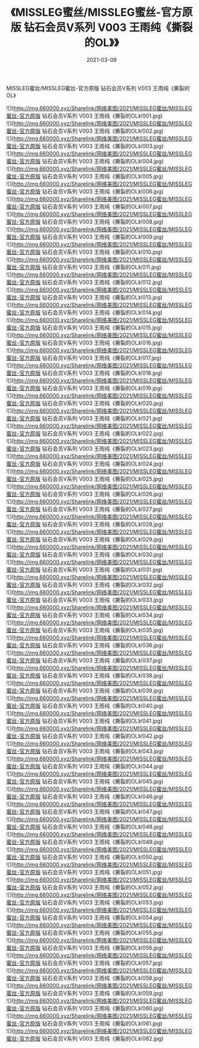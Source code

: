 ﻿---
layout: post
title:  《MISSLEG蜜丝/MISSLEG蜜丝-官方原版 钻石会员V系列 V003 王雨纯《撕裂的OL》》
date:   2021-03-09
img: http://img.660000.xyz/Sharelink/网络美图/2021/MISSLEG蜜丝/MISSLEG蜜丝-官方原版 钻石会员V系列 V003 王雨纯《撕裂的OL》/000.jpg
categories: [美女, 清纯, 唯美]
---

MISSLEG蜜丝/MISSLEG蜜丝-官方原版 钻石会员V系列 V003 王雨纯《撕裂的OL》

 ![](http://img.660000.xyz/Sharelink/网络美图/2021/MISSLEG蜜丝/MISSLEG蜜丝-官方原版 钻石会员V系列 V003 王雨纯《撕裂的OL》/001.jpg) <br>![](http://img.660000.xyz/Sharelink/网络美图/2021/MISSLEG蜜丝/MISSLEG蜜丝-官方原版 钻石会员V系列 V003 王雨纯《撕裂的OL》/002.jpg) <br>![](http://img.660000.xyz/Sharelink/网络美图/2021/MISSLEG蜜丝/MISSLEG蜜丝-官方原版 钻石会员V系列 V003 王雨纯《撕裂的OL》/003.jpg) <br>![](http://img.660000.xyz/Sharelink/网络美图/2021/MISSLEG蜜丝/MISSLEG蜜丝-官方原版 钻石会员V系列 V003 王雨纯《撕裂的OL》/004.jpg) <br>![](http://img.660000.xyz/Sharelink/网络美图/2021/MISSLEG蜜丝/MISSLEG蜜丝-官方原版 钻石会员V系列 V003 王雨纯《撕裂的OL》/005.jpg) <br>![](http://img.660000.xyz/Sharelink/网络美图/2021/MISSLEG蜜丝/MISSLEG蜜丝-官方原版 钻石会员V系列 V003 王雨纯《撕裂的OL》/006.jpg) <br>![](http://img.660000.xyz/Sharelink/网络美图/2021/MISSLEG蜜丝/MISSLEG蜜丝-官方原版 钻石会员V系列 V003 王雨纯《撕裂的OL》/007.jpg) <br>![](http://img.660000.xyz/Sharelink/网络美图/2021/MISSLEG蜜丝/MISSLEG蜜丝-官方原版 钻石会员V系列 V003 王雨纯《撕裂的OL》/008.jpg) <br>![](http://img.660000.xyz/Sharelink/网络美图/2021/MISSLEG蜜丝/MISSLEG蜜丝-官方原版 钻石会员V系列 V003 王雨纯《撕裂的OL》/009.jpg) <br>![](http://img.660000.xyz/Sharelink/网络美图/2021/MISSLEG蜜丝/MISSLEG蜜丝-官方原版 钻石会员V系列 V003 王雨纯《撕裂的OL》/010.jpg) <br>![](http://img.660000.xyz/Sharelink/网络美图/2021/MISSLEG蜜丝/MISSLEG蜜丝-官方原版 钻石会员V系列 V003 王雨纯《撕裂的OL》/011.jpg) <br>![](http://img.660000.xyz/Sharelink/网络美图/2021/MISSLEG蜜丝/MISSLEG蜜丝-官方原版 钻石会员V系列 V003 王雨纯《撕裂的OL》/012.jpg) <br>![](http://img.660000.xyz/Sharelink/网络美图/2021/MISSLEG蜜丝/MISSLEG蜜丝-官方原版 钻石会员V系列 V003 王雨纯《撕裂的OL》/013.jpg) <br>![](http://img.660000.xyz/Sharelink/网络美图/2021/MISSLEG蜜丝/MISSLEG蜜丝-官方原版 钻石会员V系列 V003 王雨纯《撕裂的OL》/014.jpg) <br>![](http://img.660000.xyz/Sharelink/网络美图/2021/MISSLEG蜜丝/MISSLEG蜜丝-官方原版 钻石会员V系列 V003 王雨纯《撕裂的OL》/015.jpg) <br>![](http://img.660000.xyz/Sharelink/网络美图/2021/MISSLEG蜜丝/MISSLEG蜜丝-官方原版 钻石会员V系列 V003 王雨纯《撕裂的OL》/016.jpg) <br>![](http://img.660000.xyz/Sharelink/网络美图/2021/MISSLEG蜜丝/MISSLEG蜜丝-官方原版 钻石会员V系列 V003 王雨纯《撕裂的OL》/017.jpg) <br>![](http://img.660000.xyz/Sharelink/网络美图/2021/MISSLEG蜜丝/MISSLEG蜜丝-官方原版 钻石会员V系列 V003 王雨纯《撕裂的OL》/018.jpg) <br>![](http://img.660000.xyz/Sharelink/网络美图/2021/MISSLEG蜜丝/MISSLEG蜜丝-官方原版 钻石会员V系列 V003 王雨纯《撕裂的OL》/019.jpg) <br>![](http://img.660000.xyz/Sharelink/网络美图/2021/MISSLEG蜜丝/MISSLEG蜜丝-官方原版 钻石会员V系列 V003 王雨纯《撕裂的OL》/020.jpg) <br>![](http://img.660000.xyz/Sharelink/网络美图/2021/MISSLEG蜜丝/MISSLEG蜜丝-官方原版 钻石会员V系列 V003 王雨纯《撕裂的OL》/021.jpg) <br>![](http://img.660000.xyz/Sharelink/网络美图/2021/MISSLEG蜜丝/MISSLEG蜜丝-官方原版 钻石会员V系列 V003 王雨纯《撕裂的OL》/022.jpg) <br>![](http://img.660000.xyz/Sharelink/网络美图/2021/MISSLEG蜜丝/MISSLEG蜜丝-官方原版 钻石会员V系列 V003 王雨纯《撕裂的OL》/023.jpg) <br>![](http://img.660000.xyz/Sharelink/网络美图/2021/MISSLEG蜜丝/MISSLEG蜜丝-官方原版 钻石会员V系列 V003 王雨纯《撕裂的OL》/024.jpg) <br>![](http://img.660000.xyz/Sharelink/网络美图/2021/MISSLEG蜜丝/MISSLEG蜜丝-官方原版 钻石会员V系列 V003 王雨纯《撕裂的OL》/025.jpg) <br>![](http://img.660000.xyz/Sharelink/网络美图/2021/MISSLEG蜜丝/MISSLEG蜜丝-官方原版 钻石会员V系列 V003 王雨纯《撕裂的OL》/026.jpg) <br>![](http://img.660000.xyz/Sharelink/网络美图/2021/MISSLEG蜜丝/MISSLEG蜜丝-官方原版 钻石会员V系列 V003 王雨纯《撕裂的OL》/027.jpg) <br>![](http://img.660000.xyz/Sharelink/网络美图/2021/MISSLEG蜜丝/MISSLEG蜜丝-官方原版 钻石会员V系列 V003 王雨纯《撕裂的OL》/028.jpg) <br>![](http://img.660000.xyz/Sharelink/网络美图/2021/MISSLEG蜜丝/MISSLEG蜜丝-官方原版 钻石会员V系列 V003 王雨纯《撕裂的OL》/029.jpg) <br>![](http://img.660000.xyz/Sharelink/网络美图/2021/MISSLEG蜜丝/MISSLEG蜜丝-官方原版 钻石会员V系列 V003 王雨纯《撕裂的OL》/030.jpg) <br>![](http://img.660000.xyz/Sharelink/网络美图/2021/MISSLEG蜜丝/MISSLEG蜜丝-官方原版 钻石会员V系列 V003 王雨纯《撕裂的OL》/031.jpg) <br>![](http://img.660000.xyz/Sharelink/网络美图/2021/MISSLEG蜜丝/MISSLEG蜜丝-官方原版 钻石会员V系列 V003 王雨纯《撕裂的OL》/032.jpg) <br>![](http://img.660000.xyz/Sharelink/网络美图/2021/MISSLEG蜜丝/MISSLEG蜜丝-官方原版 钻石会员V系列 V003 王雨纯《撕裂的OL》/033.jpg) <br>![](http://img.660000.xyz/Sharelink/网络美图/2021/MISSLEG蜜丝/MISSLEG蜜丝-官方原版 钻石会员V系列 V003 王雨纯《撕裂的OL》/034.jpg) <br>![](http://img.660000.xyz/Sharelink/网络美图/2021/MISSLEG蜜丝/MISSLEG蜜丝-官方原版 钻石会员V系列 V003 王雨纯《撕裂的OL》/035.jpg) <br>![](http://img.660000.xyz/Sharelink/网络美图/2021/MISSLEG蜜丝/MISSLEG蜜丝-官方原版 钻石会员V系列 V003 王雨纯《撕裂的OL》/036.jpg) <br>![](http://img.660000.xyz/Sharelink/网络美图/2021/MISSLEG蜜丝/MISSLEG蜜丝-官方原版 钻石会员V系列 V003 王雨纯《撕裂的OL》/037.jpg) <br>![](http://img.660000.xyz/Sharelink/网络美图/2021/MISSLEG蜜丝/MISSLEG蜜丝-官方原版 钻石会员V系列 V003 王雨纯《撕裂的OL》/038.jpg) <br>![](http://img.660000.xyz/Sharelink/网络美图/2021/MISSLEG蜜丝/MISSLEG蜜丝-官方原版 钻石会员V系列 V003 王雨纯《撕裂的OL》/039.jpg) <br>![](http://img.660000.xyz/Sharelink/网络美图/2021/MISSLEG蜜丝/MISSLEG蜜丝-官方原版 钻石会员V系列 V003 王雨纯《撕裂的OL》/040.jpg) <br>![](http://img.660000.xyz/Sharelink/网络美图/2021/MISSLEG蜜丝/MISSLEG蜜丝-官方原版 钻石会员V系列 V003 王雨纯《撕裂的OL》/041.jpg) <br>![](http://img.660000.xyz/Sharelink/网络美图/2021/MISSLEG蜜丝/MISSLEG蜜丝-官方原版 钻石会员V系列 V003 王雨纯《撕裂的OL》/042.jpg) <br>![](http://img.660000.xyz/Sharelink/网络美图/2021/MISSLEG蜜丝/MISSLEG蜜丝-官方原版 钻石会员V系列 V003 王雨纯《撕裂的OL》/043.jpg) <br>![](http://img.660000.xyz/Sharelink/网络美图/2021/MISSLEG蜜丝/MISSLEG蜜丝-官方原版 钻石会员V系列 V003 王雨纯《撕裂的OL》/044.jpg) <br>![](http://img.660000.xyz/Sharelink/网络美图/2021/MISSLEG蜜丝/MISSLEG蜜丝-官方原版 钻石会员V系列 V003 王雨纯《撕裂的OL》/045.jpg) <br>![](http://img.660000.xyz/Sharelink/网络美图/2021/MISSLEG蜜丝/MISSLEG蜜丝-官方原版 钻石会员V系列 V003 王雨纯《撕裂的OL》/046.jpg) <br>![](http://img.660000.xyz/Sharelink/网络美图/2021/MISSLEG蜜丝/MISSLEG蜜丝-官方原版 钻石会员V系列 V003 王雨纯《撕裂的OL》/047.jpg) <br>![](http://img.660000.xyz/Sharelink/网络美图/2021/MISSLEG蜜丝/MISSLEG蜜丝-官方原版 钻石会员V系列 V003 王雨纯《撕裂的OL》/048.jpg) <br>![](http://img.660000.xyz/Sharelink/网络美图/2021/MISSLEG蜜丝/MISSLEG蜜丝-官方原版 钻石会员V系列 V003 王雨纯《撕裂的OL》/049.jpg) <br>![](http://img.660000.xyz/Sharelink/网络美图/2021/MISSLEG蜜丝/MISSLEG蜜丝-官方原版 钻石会员V系列 V003 王雨纯《撕裂的OL》/050.jpg) <br>![](http://img.660000.xyz/Sharelink/网络美图/2021/MISSLEG蜜丝/MISSLEG蜜丝-官方原版 钻石会员V系列 V003 王雨纯《撕裂的OL》/051.jpg) <br>![](http://img.660000.xyz/Sharelink/网络美图/2021/MISSLEG蜜丝/MISSLEG蜜丝-官方原版 钻石会员V系列 V003 王雨纯《撕裂的OL》/052.jpg) <br>![](http://img.660000.xyz/Sharelink/网络美图/2021/MISSLEG蜜丝/MISSLEG蜜丝-官方原版 钻石会员V系列 V003 王雨纯《撕裂的OL》/053.jpg) <br>![](http://img.660000.xyz/Sharelink/网络美图/2021/MISSLEG蜜丝/MISSLEG蜜丝-官方原版 钻石会员V系列 V003 王雨纯《撕裂的OL》/054.jpg) <br>![](http://img.660000.xyz/Sharelink/网络美图/2021/MISSLEG蜜丝/MISSLEG蜜丝-官方原版 钻石会员V系列 V003 王雨纯《撕裂的OL》/055.jpg) <br>![](http://img.660000.xyz/Sharelink/网络美图/2021/MISSLEG蜜丝/MISSLEG蜜丝-官方原版 钻石会员V系列 V003 王雨纯《撕裂的OL》/056.jpg) <br>![](http://img.660000.xyz/Sharelink/网络美图/2021/MISSLEG蜜丝/MISSLEG蜜丝-官方原版 钻石会员V系列 V003 王雨纯《撕裂的OL》/057.jpg) <br>![](http://img.660000.xyz/Sharelink/网络美图/2021/MISSLEG蜜丝/MISSLEG蜜丝-官方原版 钻石会员V系列 V003 王雨纯《撕裂的OL》/058.jpg) <br>![](http://img.660000.xyz/Sharelink/网络美图/2021/MISSLEG蜜丝/MISSLEG蜜丝-官方原版 钻石会员V系列 V003 王雨纯《撕裂的OL》/059.jpg) <br>![](http://img.660000.xyz/Sharelink/网络美图/2021/MISSLEG蜜丝/MISSLEG蜜丝-官方原版 钻石会员V系列 V003 王雨纯《撕裂的OL》/060.jpg) <br>![](http://img.660000.xyz/Sharelink/网络美图/2021/MISSLEG蜜丝/MISSLEG蜜丝-官方原版 钻石会员V系列 V003 王雨纯《撕裂的OL》/061.jpg) <br>![](http://img.660000.xyz/Sharelink/网络美图/2021/MISSLEG蜜丝/MISSLEG蜜丝-官方原版 钻石会员V系列 V003 王雨纯《撕裂的OL》/062.jpg) <br>